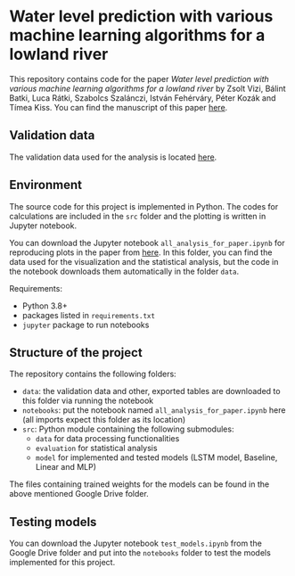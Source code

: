 # Water level prediction with various machine learning algorithms for a lowland river

This repository contains code for the paper 
_Water level prediction with various machine learning algorithms for a lowland river_ 
by Zsolt Vizi, Bálint Batki, Luca Rátki, Szabolcs Szalánczi, István Fehérváry, Péter Kozák and Tímea Kiss.
You can find the manuscript of this paper 
[here](https://docs.google.com/document/d/1IpxT-_Cj9r8Mi56GJRTuxB76t6dYU35a/edit?usp=sharing&ouid=114346696523564569970&rtpof=true&sd=true).

## Validation data

The validation data used for the analysis is located 
[here](https://drive.google.com/drive/folders/13Yx92tQHIOoHsvsSkcQMorR2xociBvVe?usp=sharing).

## Environment

The source code for this project is implemented in Python.
The codes for calculations are included in the `src` folder and the plotting is written in Jupyter notebook.

You can download the Jupyter notebook `all_analysis_for_paper.ipynb` for reproducing plots in the paper from
[here](https://drive.google.com/drive/folders/1YHXWRqf8B82foeRUnhrgyxxu3-y8boY-?usp=sharing). 
In this folder, you can find the data used for the visualization and the statistical analysis, 
but the code in the notebook downloads them automatically in the folder `data`.

Requirements:
- Python 3.8+
- packages listed in `requirements.txt`
- `jupyter` package to run notebooks

## Structure of the project

The repository contains the following folders:
- `data`: the validation data and other, exported tables are downloaded to this folder via running the notebook
- `notebooks`: put the notebook named `all_analysis_for_paper.ipynb` here 
(all imports expect this folder as its location)
- `src`: Python module containing the following submodules:
  - `data` for data processing functionalities
  - `evaluation` for statistical analysis
  - `model` for implemented and tested models (LSTM model, Baseline, Linear and MLP)

The files containing trained weights for the models can be found in the above mentioned 
Google Drive folder.

## Testing models

You can download the Jupyter notebook `test_models.ipynb` from the Google Drive folder and 
put into the `notebooks` folder to test the models implemented for this project.
